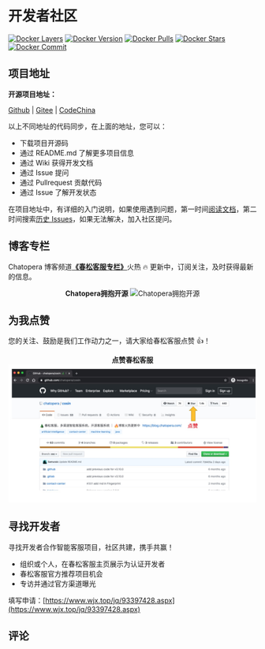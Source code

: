 # 开发者社区

[![Docker Layers](https://images.microbadger.com/badges/image/chatopera/contact-center:develop.svg)](https://microbadger.com/images/chatopera/contact-center:develop "Get your own image badge on microbadger.com") [![Docker Version](https://images.microbadger.com/badges/version/chatopera/contact-center:develop.svg)](https://microbadger.com/images/chatopera/contact-center:develop "Get your own version badge on microbadger.com") [![Docker Pulls](https://img.shields.io/docker/pulls/chatopera/contact-center.svg)](https://hub.docker.com/r/chatopera/contact-center/) [![Docker Stars](https://img.shields.io/docker/stars/chatopera/contact-center.svg)](https://hub.docker.com/r/chatopera/contact-center/) [![Docker Commit](https://images.microbadger.com/badges/commit/chatopera/contact-center:develop.svg)](https://microbadger.com/images/chatopera/contact-center:develop "Get your own commit badge on microbadger.com")

## 项目地址

**开源项目地址：**

[Github](https://github.com/chatopera/cskefu) | [Gitee](https://gitee.com/chatopera/cskefu) | [CodeChina](https://codechina.csdn.net/chatopera/cskefu)

以上不同地址的代码同步，在上面的地址，您可以：

- 下载项目开源码
- 通过 README.md 了解更多项目信息
- 通过 Wiki 获得开发文档
- 通过 Issue 提问
- 通过 Pullrequest 贡献代码
- 通过 Issue 了解开发状态

在项目地址中，有详细的入门说明，如果使用遇到问题，第一时间[阅读文档](/products/cskefu/index.html)，第二时间搜索[历史 Issues](https://github.com/chatopera/cskefu/issues)，如果无法解决，加入社区提问。

## 博客专栏

Chatopera 博客频道[**《春松客服专栏》**](https://blog.csdn.net/watson243671/category_9915986.html)火热 🔥 更新中，订阅关注，及时获得最新的信息。

<p align="center">
    <b>Chatopera拥抱开源</b>
    <img width="800" src="../../../images/products/chatopera_love_os.png" alt="Chatopera拥抱开源" />
</p>

## 为我点赞

您的关注、鼓励是我们工作动力之一，请大家给春松客服点赞 👍！

<p align="center">
    <b>点赞春松客服</b>
    <img width="800" src="../../../images/products/cosin/g4.jpg" alt="点赞春松客服" />
</p>

## 寻找开发者

寻找开发者合作智能客服项目，社区共建，携手共赢！

- 组织或个人，在春松客服主页展示为认证开发者
- 春松客服官方推荐项目机会
- 专访并通过官方渠道曝光

填写申请：[https://www.wjx.top/jq/93397428.aspx](https://www.wjx.top/jq/93397428.aspx)

## 评论

<script src="https://utteranc.es/client.js"
        repo="chatopera/docs"
        issue-term="pathname"
        label="Comment"
        theme="github-light"
        crossorigin="anonymous"
        async>
</script>
